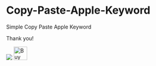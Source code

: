 # Copy-Paste-Apple-Keyword
Simple Copy Paste Apple Keyword

Thank you!

<img src="https://snipboard.io/TH2GCS.jpg"></img>
<a href='https://ko-fi.com/R6R2L3YVV' target='_blank'><img height='36' style='border:0px;height:36px;' src='https://storage.ko-fi.com/cdn/kofi2.png?v=3' border='0' alt='Buy Me a Coffee at ko-fi.com' /></a>
